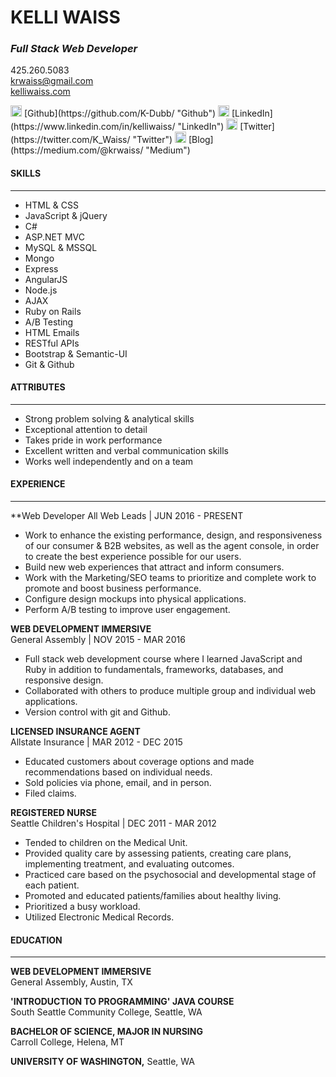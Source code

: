 # KELLI WAISS
### *Full Stack Web Developer*

425.260.5083  
krwaiss@gmail.com  
[kelliwaiss.com](http://kelliwaiss.com/ "My Personal Website")  

<img src="http://image005.flaticon.com/25/svg/25/25231.svg" alt="github" height="18px" width="18px"> 
[Github](https://github.com/K-Dubb/ "Github")  
<img src="http://www.dmi.ac.in/sites/default/files/linkedin_circle_black-512.png" alt="linkedIn" height="18px" width="18px"> [LinkedIn](https://www.linkedin.com/in/kelliwaiss/ "LinkedIn")  
<img src="https://image.freepik.com/free-icon/twitter-logo_318-40209.png" alt="twitter" height="18px" width="18px"> [Twitter](https://twitter.com/K_Waiss/ "Twitter")
<img src="http://www.estherperel.com/wp-content/uploads/2014/07/icon_circle_black_medium.png" alt="medium" height="18px" width="18px"> [Blog](https://medium.com/@krwaiss/ "Medium")

#### SKILLS 
------------

+ HTML & CSS
+ JavaScript & jQuery 
+ C#
+ ASP.NET MVC
+ MySQL & MSSQL
+ Mongo
+ Express
+ AngularJS
+ Node.js
+ AJAX
+ Ruby on Rails 
+ A/B Testing
+ HTML Emails
+ RESTful APIs
+ Bootstrap & Semantic-UI 
+ Git & Github

#### ATTRIBUTES 
---------------

+ Strong problem solving & analytical skills
+ Exceptional attention to detail
+ Takes pride in work performance
+ Excellent written and verbal communication skills
+ Works well independently and on a team 

#### EXPERIENCE 
--------------

**Web Developer
All Web Leads | JUN 2016 - PRESENT
- Work to enhance the existing performance, design, and responsiveness of our consumer & B2B websites, as well as the agent console, in order to create the best experience possible for our users.
- Build new web experiences that attract and inform consumers.
- Work with the Marketing/SEO teams to prioritize and complete work to promote and boost business performance.
- Configure design mockups into physical applications.
- Perform A/B testing to improve user engagement.

**WEB DEVELOPMENT IMMERSIVE**  
General Assembly | NOV 2015 - MAR 2016 
- Full stack web development course where I learned JavaScript and Ruby in addition to fundamentals, frameworks, databases, and responsive design. 
- Collaborated with others to produce multiple group and individual web applications.
- Version control with git and Github.  

**LICENSED INSURANCE AGENT**  
Allstate Insurance | MAR 2012 - DEC 2015 
- Educated customers about coverage options and made recommendations based on individual needs. 
- Sold policies via phone, email, and in person.
- Filed claims.  

**REGISTERED NURSE**  
Seattle Children's Hospital | DEC 2011 - MAR 2012 
- Tended to children on the Medical Unit.
- Provided quality care by assessing patients, creating care plans, implementing treatment, and evaluating outcomes.
- Practiced care based on the psychosocial and developmental stage of each patient.
- Promoted and educated patients/families about healthy living.
- Prioritized a busy workload.
- Utilized Electronic Medical Records.  

#### EDUCATION 
-------------

**WEB DEVELOPMENT IMMERSIVE**  
General Assembly, Austin, TX  

**'INTRODUCTION TO PROGRAMMING' JAVA COURSE**  
South Seattle Community College, Seattle, WA  

**BACHELOR OF SCIENCE, MAJOR IN NURSING**  
Carroll College, Helena, MT  

**UNIVERSITY OF WASHINGTON,** Seattle, WA  
